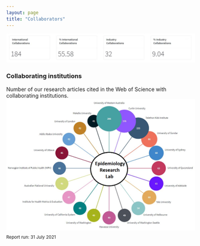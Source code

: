 ```yaml
---
layout: page
title: "Collaborators"
---
```


<img src="/assets/collaboration stats.jpg" width="600" alt="Collaboration statistics">

### Collaborating institutions
Number of our research articles cited in the Web of Science with collaborating institutions.  
<img src="/assets/Collaborators.png" width="600" alt="Collaborating institutions">  
<sub>Report run: 31 July 2021</sub>


